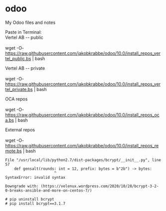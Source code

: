 # odoo
My Odoo files and notes

Paste in Terminal:<br>
Vertel AB -- public<br>
<br>
wget -O- https://raw.githubusercontent.com/jakobkrabbe/odoo/10.0/install_repos_vertel_public.bs | bash

Vertel AB -- private<br>
<br>
wget -O- https://raw.githubusercontent.com/jakobkrabbe/odoo/10.0/install_repos_vertel_private.bs | bash


OCA repos<br>
<br>
wget -O- https://raw.githubusercontent.com/jakobkrabbe/odoo/10.0/install_repos_oca.bs | bash


External repos<br>
<br>
wget -O- https://raw.githubusercontent.com/jakobkrabbe/odoo/10.0/install_repos_remote.bs | bash


```
File "/usr/local/lib/python2.7/dist-packages/bcrypt/__init__.py", line 57
    def gensalt(rounds: int = 12, prefix: bytes = b"2b") -> bytes:
                      ^
SyntaxError: invalid syntax

Downgrade with: (https://velenux.wordpress.com/2020/10/28/bcrypt-3-2-0-breaks-ansible-and-more-on-centos-7/)
	
# pip uninstall bcrypt
# pip install bcrypt==3.1.7
```
